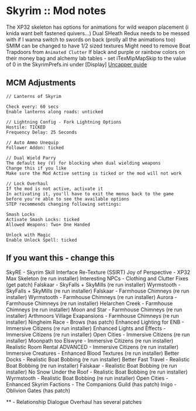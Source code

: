 # Skyrim :: Mod notes

The XP32 skeleton has options for animations for wild weapon placement (i knida want belt fastened quivers...)
Dual SHeath Redux needs to be messed with if I wanna switch to swords on back (prolly all the animations too)
SMIM can be changed to have 1/2 sized textures
Might need to remove Boat Trapdoors from `Animated Clutter`
If black and purple or rainbow colors on their money bag and alchemy lab tables - set iTexMipMapSkip to the value of 0 in the SkyrimPrefs.ini under [Display]
[Uncapper guide](http://wiki.step-project.com/Guide:Skyrim_-Community-_Uncapper)

## MCM Adjustments

    // Lanterns of Skyrim

    Check every: 60 secs
    Enable lanterns along roads: unticked

    // Lightning Config - Fork Lightning Options
    Hostile: TICKED
    Frequency Delay: 25 Seconds

    // Auto Ammo Unequip
    Follower Addon: ticked

    // Dual Wield Parry
    The default key (V) for blocking when dual wielding weapons
    Change this if you like
    Make sure the Mod Active setting is ticked or the mod will not work

    // Lock Overhaul
    If the mod is not active, activate it
    In activating it, you'll have to exit the menus back to the game before you're able to see the available options
    STEP recommends changing following settings:

    Smash Locks
    Activate Smash Locks: ticked
    Allowed Weapons: Two+ One Handed

    Unlock with Magic
    Enable Unlock Spell: ticked

## If you want this - change this

SkyRE - Skyrim Skill Interface Re-Texture (SSIRT)
Joy of Perspective - XP32 Max Skeleton (re run installer)
Interesting NPCs - Clothing and Clutter Fixes (get patch)
Falskaar - SkyFalls + SkyMills (re run installer)
Wyrmstooth - SkyFalls + SkyMills (re run installer)
Falskaar - Farmhouse Chimneys (re run installer)
Wyrmstooth - Farmhouse Chimneys (re run installer)
Aurora - Farmhouse Chimneys (re run installer)
Helarchen Creek - Farmhouse Chimneys (re run installer)
Moon and Star - Farmhouse Chimneys (re run installer)
Arthmoors Village Exapansions - Farmhouse Chimneys (re run installer)
Ningheim Race - Brows (has patch)
Enhanced Lighting for ENB - Immersive Citizens (re run installer)
Enhanced Lights and Effects - Immersive Citizens (re run installer)
Open Cities - Immersive Citizens (re run installer)
Moonpath too Elswyre - Immersive Citizens (re run installer)
Realistic Room Rental ADVANCED - Immersive Citizens (re run installer)
Immersive Creatures - Enhanced Blood Textures (re run installer)
Better Docks - Realistic Boat Bobbing (re run installer)
Better Fast Travel - Realistic Boat Bobbing (re run installer)
Falskaar - Realistic Boat Bobbing (re run installer)
No Snow Under the Roof - Realistic Boat Bobbing (re run installer)
Wyrmstooth - Realistic Boat Bobbing (re run installer)
Open Cities - Enhanced Skyrim Factions - The Companions Guild (has patch)
Inigo - Oblivion Gates (has patch)

** - Relationship Dialogue Overhaul has several patches

